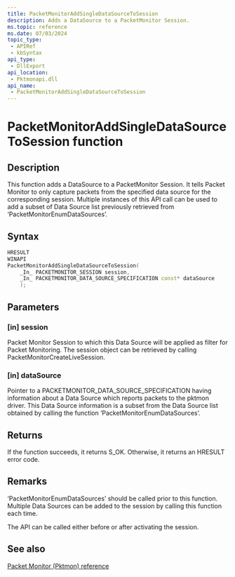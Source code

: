 ```yaml
---
title: PacketMonitorAddSingleDataSourceToSession
description: Adds a DataSource to a PacketMonitor Session.
ms.topic: reference
ms.date: 07/03/2024
topic_type:
 - APIRef
 - kbSyntax
api_type:
 - DllExport
api_location:
 - Pktmonapi.dll
api_name:
 - PacketMonitorAddSingleDataSourceToSession
---
```


# PacketMonitorAddSingleDataSourceToSession function

## Description

This function adds a DataSource to a PacketMonitor Session. It tells Packet Monitor to only capture packets from the specified data source for the corresponding session. Multiple instances of this API call can be used to add a subset of Data Source list previously retrieved from ‘PacketMonitorEnumDataSources’.

## Syntax

```cpp
HRESULT
WINAPI
PacketMonitorAddSingleDataSourceToSession(
    _In_ PACKETMONITOR_SESSION session,
    _In_ PACKETMONITOR_DATA_SOURCE_SPECIFICATION const* dataSource
    );
```

## Parameters

### [in] session

Packet Monitor Session to which this Data Source will be applied as filter for Packet Monitoring. The session object can be retrieved by calling PacketMonitorCreateLiveSession. 

### [in] dataSource

Pointer to a PACKETMONITOR_DATA_SOURCE_SPECIFICATION having information about a Data Source which reports packets to the pktmon driver. 
This Data Source information is a subset from the Data Source list obtained by calling the function ‘PacketMonitorEnumDataSources’.

## Returns

If the function succeeds, it returns S_OK. Otherwise, it returns an HRESULT error code.

## Remarks

‘PacketMonitorEnumDataSources’ should be called prior to this function. Multiple Data Sources can be added to the session by calling this function each time. 

The API can be called either before or after activating the session.

## See also

[Packet Monitor (Pktmon) reference](../pktmon-reference.md)
